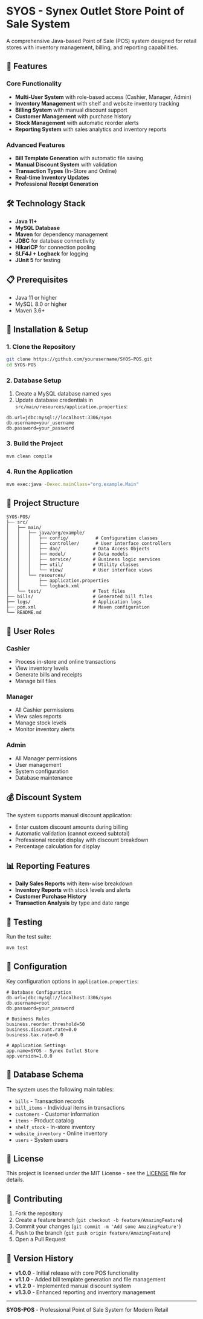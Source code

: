 # SYOS - Synex Outlet Store Point of Sale System

A comprehensive Java-based Point of Sale (POS) system designed for retail stores with inventory management, billing, and reporting capabilities.

## 🚀 Features

### Core Functionality

- **Multi-User System** with role-based access (Cashier, Manager, Admin)
- **Inventory Management** with shelf and website inventory tracking
- **Billing System** with manual discount support
- **Customer Management** with purchase history
- **Stock Management** with automatic reorder alerts
- **Reporting System** with sales analytics and inventory reports

### Advanced Features

- **Bill Template Generation** with automatic file saving
- **Manual Discount System** with validation
- **Transaction Types** (In-Store and Online)
- **Real-time Inventory Updates**
- **Professional Receipt Generation**

## 🛠️ Technology Stack

- **Java 11+**
- **MySQL Database**
- **Maven** for dependency management
- **JDBC** for database connectivity
- **HikariCP** for connection pooling
- **SLF4J + Logback** for logging
- **JUnit 5** for testing

## 📋 Prerequisites

- Java 11 or higher
- MySQL 8.0 or higher
- Maven 3.6+

## 🚀 Installation & Setup

### 1. Clone the Repository

```bash
git clone https://github.com/yourusername/SYOS-POS.git
cd SYOS-POS
```

### 2. Database Setup

1. Create a MySQL database named `syos`
2. Update database credentials in `src/main/resources/application.properties`:

```properties
db.url=jdbc:mysql://localhost:3306/syos
db.username=your_username
db.password=your_password
```

### 3. Build the Project

```bash
mvn clean compile
```

### 4. Run the Application

```bash
mvn exec:java -Dexec.mainClass="org.example.Main"
```

## 📁 Project Structure

```
SYOS-POS/
├── src/
│   ├── main/
│   │   ├── java/org/example/
│   │   │   ├── config/          # Configuration classes
│   │   │   ├── controller/      # User interface controllers
│   │   │   ├── dao/            # Data Access Objects
│   │   │   ├── model/          # Data models
│   │   │   ├── service/        # Business logic services
│   │   │   ├── util/           # Utility classes
│   │   │   └── view/           # User interface views
│   │   └── resources/
│   │       ├── application.properties
│   │       └── logback.xml
│   └── test/                   # Test files
├── bills/                      # Generated bill files
├── logs/                       # Application logs
├── pom.xml                     # Maven configuration
└── README.md
```

## 👥 User Roles

### Cashier

- Process in-store and online transactions
- View inventory levels
- Generate bills and receipts
- Manage bill files

### Manager

- All Cashier permissions
- View sales reports
- Manage stock levels
- Monitor inventory alerts

### Admin

- All Manager permissions
- User management
- System configuration
- Database maintenance

## 💰 Discount System

The system supports manual discount application:

- Enter custom discount amounts during billing
- Automatic validation (cannot exceed subtotal)
- Professional receipt display with discount breakdown
- Percentage calculation for display

## 📊 Reporting Features

- **Daily Sales Reports** with item-wise breakdown
- **Inventory Reports** with stock levels and alerts
- **Customer Purchase History**
- **Transaction Analysis** by type and date range

## 🧪 Testing

Run the test suite:

```bash
mvn test
```

## 📝 Configuration

Key configuration options in `application.properties`:

```properties
# Database Configuration
db.url=jdbc:mysql://localhost:3306/syos
db.username=root
db.password=your_password

# Business Rules
business.reorder.threshold=50
business.discount.rate=0.0
business.tax.rate=0.0

# Application Settings
app.name=SYOS - Synex Outlet Store
app.version=1.0.0
```

## 🔧 Database Schema

The system uses the following main tables:

- `bills` - Transaction records
- `bill_items` - Individual items in transactions
- `customers` - Customer information
- `items` - Product catalog
- `shelf_stock` - In-store inventory
- `website_inventory` - Online inventory
- `users` - System users

## 📄 License

This project is licensed under the MIT License - see the [LICENSE](LICENSE) file for details.

## 🤝 Contributing

1. Fork the repository
2. Create a feature branch (`git checkout -b feature/AmazingFeature`)
3. Commit your changes (`git commit -m 'Add some AmazingFeature'`)
4. Push to the branch (`git push origin feature/AmazingFeature`)
5. Open a Pull Request


## 🔄 Version History

- **v1.0.0** - Initial release with core POS functionality
- **v1.1.0** - Added bill template generation and file management
- **v1.2.0** - Implemented manual discount system
- **v1.3.0** - Enhanced reporting and inventory management

---

**SYOS-POS** - Professional Point of Sale System for Modern Retail
